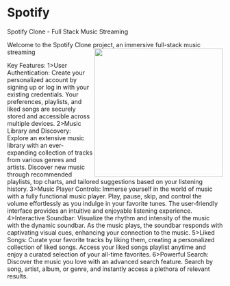 # Spotify
 Spotify Clone - Full Stack Music Streaming
 
Welcome to the Spotify Clone project, an immersive full-stack music streaming
<img align="right" width="300" height="300" src="https://encrypted-tbn0.gstatic.com/images?q=tbn:ANd9GcRfVoqbXvQlq8MPVaqn3PorKrb1Ue6qvAWYBg&usqp=CAU">


Key Features:
1>User Authentication: Create your personalized account by signing up or log in with your existing credentials. Your preferences, playlists, and liked songs are securely stored and accessible across multiple devices.
2>Music Library and Discovery: Explore an extensive music library with an ever-expanding collection of tracks from various genres and artists. Discover new music through recommended playlists, top charts, and tailored suggestions based on your listening history.
3>Music Player Controls: Immerse yourself in the world of music with a fully functional music player. Play, pause, skip, and control the volume effortlessly as you indulge in your favorite tunes. The user-friendly interface provides an intuitive and enjoyable listening experience.
4>Interactive Soundbar: Visualize the rhythm and intensity of the music with the dynamic soundbar. As the music plays, the soundbar responds with captivating visual cues, enhancing your connection to the music.
5>Liked Songs: Curate your favorite tracks by liking them, creating a personalized collection of liked songs. Access your liked songs playlist anytime and enjoy a curated selection of your all-time favorites.
6>Powerful Search: Discover the music you love with an advanced search feature. Search by song, artist, album, or genre, and instantly access a plethora of relevant results.
